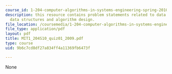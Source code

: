 ```yaml
---
course_id: 1-204-computer-algorithms-in-systems-engineering-spring-2010
description: this resource contains problem statements related to data modeling, sql,
  data structures and algorithm design.
file_location: /coursemedia/1-204-computer-algorithms-in-systems-engineering-spring-2010/9b6c7cd8df27a834ff4a11369fb6473f_MIT1_204S10_quiz01_2009.pdf
file_type: application/pdf
layout: pdf
title: MIT1_204S10_quiz01_2009.pdf
type: course
uid: 9b6c7cd8df27a834ff4a11369fb6473f

---
```

None